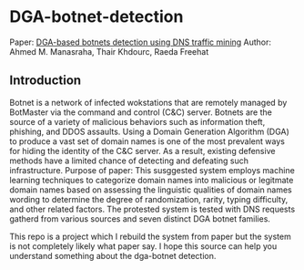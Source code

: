 # DGA-botnet-detection
Paper: [DGA-based botnets detection using DNS traffic mining](https://www.sciencedirect.com/science/article/pii/S1319157822000726)
Author: Ahmed M. Manasraha, Thair Khdourc, Raeda Freehat

## Introduction
Botnet is a network of infected wokstations that are remotely managed by BotMaster via the command and control (C&C) server. Botnets are the source of a variety of malicious behaviors such as information theft, phishing, and DDOS assaults. 
Using a Domain Generation Algorithm (DGA) to produce a vast set of domain names is one of the most prevalent ways for  hiding the identity of the C&C server. As a result, existing defensive methods have a limited chance of detecting and defeating such infrastructure. 
Purpose of paper: This susggested system employs machine learning techniques to categorize domain names into malicious or legitmate domain names based on assessing the linguistic qualities of domain names wording to determine the degree of randomization, rarity, typing difficulty, and other related factors. 
The protested system is tested with DNS requests gatherd from various sources and seven distinct DGA botnet families.

This repo is a project which I rebuild the system from paper but the system is not completely likely what paper say. I hope this source can help you understand something about the dga-botnet detection.

